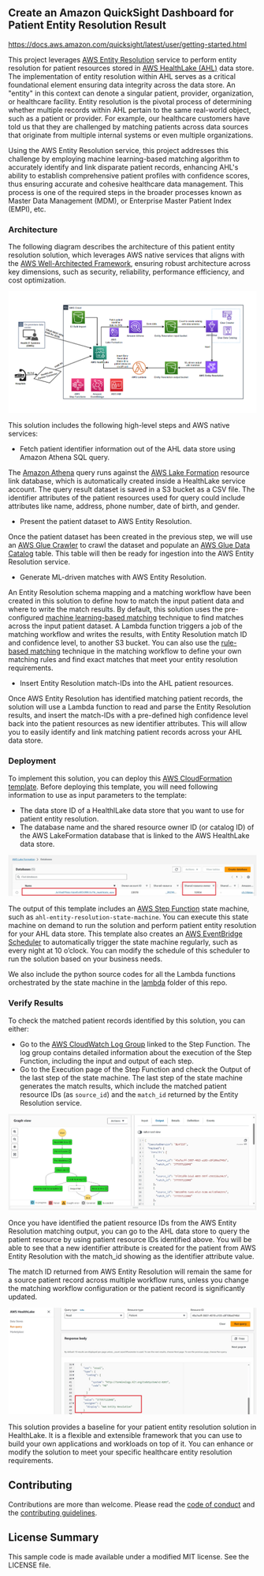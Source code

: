 ## Create an Amazon QuickSight Dashboard for Patient Entity Resolution Result

https://docs.aws.amazon.com/quicksight/latest/user/getting-started.html




This project leverages [AWS Entity Resolution](https://aws.amazon.com/entity-resolution/) service to perform entity resolution for patient resources stored in [AWS HealthLake (AHL)](https://aws.amazon.com/healthlake/) data store. The implementation of entity resolution within AHL serves as a critical foundational element ensuring data integrity across the data store. An "entity" in this context can denote a singular patient, provider, organization, or healthcare facility. Entity resolution is the pivotal process of determining whether multiple records within AHL pertain to the same real-world object, such as a patient or provider. For example, our healthcare customers have told us that they are challenged by matching patients across data sources that originate from multiple internal systems or even multiple organizations. 

Using the AWS Entity Resolution service, this project addresses this challenge by employing machine learning-based matching algorithm to accurately identify and link disparate patient records, enhancing AHL's ability to establish comprehensive patient profiles with confidence scores, thus ensuring accurate and cohesive healthcare data management. This process is one of the required steps in the broader processes known as Master Data Management (MDM), or Enterprise Master Patient Index (EMPI), etc.

### Architecture

The following diagram describes the architecture of this patient entity resolution solution, which leverages AWS native services that aligns with the [AWS Well-Architected Framework](https://aws.amazon.com/architecture/well-architected/), ensuring robust architecture across key dimensions, such as security, reliability, performance efficiency, and cost optimization.

<img src="docs/patient-entity-resolution-architecture.png" alt="Architecture Diagram" />

This solution includes the following high-level steps and AWS native services:

* Fetch patient identifier information out of the AHL data store using Amazon Athena SQL query. 

The [Amazon Athena](https://aws.amazon.com/athena/) query runs against the [AWS Lake Formation](https://aws.amazon.com/lake-formation/) resource link database, which is automatically created inside a HealthLake service account. The query result dataset is saved in a S3 bucket as a CSV file. The identifier attributes of the patient resources used for query could include attributes like name, address, phone number, date of birth, and gender. 

* Present the patient dataset to AWS Entity Resolution. 

Once the patient dataset has been created in the previous step, we will use an [AWS Glue Crawler](https://docs.aws.amazon.com/glue/latest/dg/add-crawler.html) to crawl the dataset and populate an [AWS Glue Data Catalog](https://docs.aws.amazon.com/glue/latest/dg/catalog-and-crawler.html) table. This table will then be ready for ingestion into the AWS Entity Resolution service. 

* Generate ML-driven matches with AWS Entity Resolution.

An Entity Resolution schema mapping and a matching workflow have been created in this solution to define how to match the input patient data and where to write the match results. By default, this solution uses the pre-configured [machine learning-based matching](https://docs.aws.amazon.com/entityresolution/latest/userguide/glossary.html#ml-matching-defn) technique to find matches across the input patient dataset. A Lambda function triggers a job of the matching workflow and writes the results, with Entity Resolution match ID and confidence level, to another S3 bucket. You can also use the [rule-based matching](https://docs.aws.amazon.com/entityresolution/latest/userguide/glossary.html#rule-based-matching-defn) technique in the matching workflow to define your own matching rules and find exact matches that meet your entity resolution requirements.  

* Insert Entity Resolution match-IDs into the AHL patient resources.

Once AWS Entity Resolution has identified matching patient records, the solution will use a Lambda function to read and parse the Entity Resolution results, and insert the match-IDs with a pre-defined high confidence level back into the patient resources as new identifier attributes. This will allow you to easily identify and link matching patient records across your AHL data store. 

### Deployment

To implement this solution, you can deploy this [AWS CloudFormation template](./ahl-aer-template.json). 
Before deploying this template, you will need following information to use as input parameters to the template:

* The data store ID of a HealthlLake data store that you want to use for patient entity resolution. 
* The database name and the shared resource owner ID (or catalog ID) of the AWS LakeFormation database that is linked to the AWS HealthLake data store.

![Screenshot on how to locate Lake Formation database name and shared resource owner ID](docs/lakeformation-screenshot.jpg)

The output of this template includes an [AWS Step Function](https://aws.amazon.com/step-functions/) state machine, such as `ahl-entity-resolution-state-machine`. You can execute this state machine on demand to run the solution and perform patient entity resolution for your AHL data store. This template also creates an [AWS EventBridge Scheduler](https://docs.aws.amazon.com/eventbridge/latest/userguide/scheduler.html) to automatically trigger the state machine regularly, such as every night at 10 o’clock. You can modify the schedule of this scheduler to run the solution based on your business needs. 

We also include the python source codes for all the Lambda functions orchestrated by the state machine in the [lambda](lambda/) folder of this repo.

### Verify Results

To check the matched patient records identified by this solution, you can either:

* Go to the [AWS CloudWatch Log Group](https://docs.aws.amazon.com/AmazonCloudWatch/latest/logs/Working-with-log-groups-and-streams.html) linked to the Step Function. The log group contains detailed information about the execution of the Step Function, including the input and output of each step.
* Go to the Execution page of the Step Function and check the Output of the last step of the state machine. The last step of the state machine generates the match results, which include the matched patient resource IDs (as `source_id`) and the `match_id` returned by the Entity Resolution service.

![Screenshot of Step Function execution ouput](docs/stepfunction-output.jpg)

Once you have identified the patient resource IDs from the AWS Entity Resolution matching output, you can go to the AHL data store to query the patient resource by using patient resource IDs identified above. You will be able to see that a new identifier attribute is created for the patient from AWS Entity Resolution with the match_id showing as the identifier attribute value.

The match ID returned from AWS Entity Resolution will remain the same for a source patient record across multiple workflow runs, unless you change the matching workflow configuration or the patient record is significantly updated.

![Screenshot of AHL query showing entity resolution match ID](docs/ahl-query-result.jpg)

This solution provides a baseline for your patient entity resolution solution in HealthLake.  It is a flexible and extensible framework that you can use to build your own applications and workloads on top of it. You can enhance or modify the solution to meet your specific healthcare entity resolution requirements.

## Contributing

Contributions are more than welcome. Please read the [code of conduct](CODE_OF_CONDUCT.md) and the [contributing guidelines](CONTRIBUTING.md).

## License Summary

This sample code is made available under a modified MIT license. See the LICENSE file.

